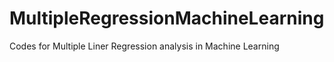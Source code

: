 # MultipleRegressionMachineLearning
Codes for Multiple Liner Regression analysis in Machine Learning
